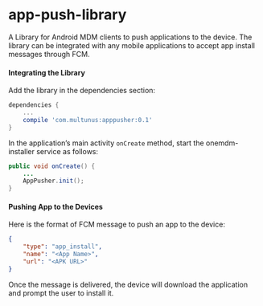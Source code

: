 # app-push-library

A Library for Android MDM clients to push applications to the device. The library can be integrated with any mobile applications to accept app install messages through FCM.

#### Integrating the Library

Add the library in the dependencies section:

``` gradle
dependencies {
    ...
    compile 'com.multunus:apppusher:0.1'
}
```

In the application’s main activity `onCreate` method, start the onemdm-installer service as follows:

``` java
public void onCreate() {
    ...
    AppPusher.init();
}
```

#### Pushing App to the Devices

Here is the format of FCM message to push an app to the device:

``` json
{
    "type": "app_install",
    "name": "<App Name>",
    "url": "<APK URL>"
}
```

Once the message is delivered, the device will download the application and prompt the user to install it.
